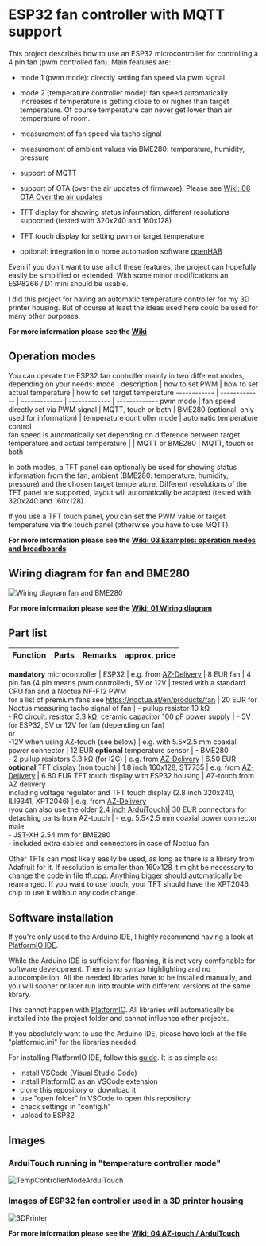 # ESP32 fan controller with MQTT support
This project describes how to use an ESP32 microcontroller for controlling a 4 pin fan (pwm controlled fan). Main features are:
* mode 1 (pwm mode): directly setting fan speed via pwm signal
* mode 2 (temperature controller mode): fan speed automatically increases if temperature is getting close to or higher than target temperature. Of course temperature can never get lower than air temperature of room.
* measurement of fan speed via tacho signal
* measurement of ambient values via BME280: temperature, humidity, pressure
* support of MQTT
* support of OTA (over the air updates of firmware). Please see <a href="https://github.com/KlausMu/esp32-fan-controller/wiki/06-OTA---Over-the-air-updates">Wiki: 06 OTA Over the air updates</a>

* TFT display for showing status information, different resolutions supported (tested with 320x240 and 160x128)
* TFT touch display for setting pwm or target temperature
* optional: integration into home automation software <a href="https://www.openhab.org/">openHAB</a>

Even if you don't want to use all of these features, the project can hopefully easily be simplified or extended. With some minor modifications an ESP8266 / D1 mini should be usable.

I did this project for having an automatic temperature controller for my 3D printer housing. But of course at least the ideas used here could be used for many other purposes.

<b>For more information please see the <a href="https://github.com/KlausMu/esp32-fan-controller/wiki">Wiki</a></b>

## Operation modes
You can operate the ESP32 fan controller mainly in two different modes, depending on your needs:
mode | description | how to set PWM | how to set actual temperature | how to set target temperature
------------ | ------------- | ------------- | ------------- | -------------
pwm mode | fan speed directly set via PWM signal | MQTT, touch or both | BME280 (optional, only used for information) |
temperature controller mode | automatic temperature control<br>fan speed is automatically set depending on difference between target temperature and actual temperature | | MQTT or BME280 | MQTT, touch or both

In both modes, a TFT panel can optionally be used for showing status information from the fan, ambient (BME280: temperature, humidity, pressure) and the chosen target temperature. Different resolutions of the TFT panel are supported, layout will automatically be adapted (tested with 320x240 and 160x128).

If you use a TFT touch panel, you can set the PWM value or target temperature via the touch panel (otherwise you have to use MQTT).

<b>For more information please see the <a href="https://github.com/KlausMu/esp32-fan-controller/wiki/03-Examples:-operation-modes-and-breadboards">Wiki: 03 Examples: operation modes and breadboards</a></b>

## Wiring diagram for fan and BME280
![Wiring diagram fan and BME280](https://github.com/KlausMu/esp32-fan-controller/wiki/images/fritzingESP32_BME280_fan.png)

<b>For more information please see the <a href="https://github.com/KlausMu/esp32-fan-controller/wiki/01-Wiring-diagram">Wiki: 01 Wiring diagram</a></b>

## Part list
Function | Parts | Remarks | approx. price
------------ | ------------- | ------------- | -------------
<b>mandatory</b>
microcontroller | ESP32 | e.g. from  <a href="https://www.az-delivery.de/en/products/esp32-developmentboard">AZ-Delivery</a> | 8 EUR
fan | 4 pin fan (4 pin means pwm controlled), 5V or 12V | tested with a standard CPU fan and a Noctua NF-F12 PWM<br>for a list of premium fans see https://noctua.at/en/products/fan | 20 EUR for Noctua
measuring tacho signal of fan | - pullup resistor 10 k&#8486;<br>- RC circuit: resistor 3.3 k&#8486;; ceramic capacitor 100 pF
power supply | - 5V for ESP32, 5V or 12V for fan (depending on fan)<br>or<br>-12V when using AZ-touch (see below) | e.g. with 5.5×2.5 mm coaxial power connector | 12 EUR
<b>optional</b>
temperature sensor | - BME280<br>- 2 pullup resistors 3.3 k&#8486; (for I2C) | e.g. from  <a href="https://az-delivery.de/en/products/gy-bme280">AZ-Delivery</a> | 6.50 EUR
<b>optional</b>
TFT display (non touch) | 1.8 inch 160x128, ST7735 | e.g. from  <a href="https://www.az-delivery.de/en/products/1-8-zoll-spi-tft-display">AZ-Delivery</a> | 6.80 EUR
TFT touch display with ESP32 housing | AZ-touch from AZ delivery<br>including voltage regulator and TFT touch display (2.8 inch 320x240, ILI9341, XPT2046) | e.g. from  <a href="https://www.az-delivery.de/en/products/az-touch-wandgehauseset-mit-2-8-zoll-touchscreen-fur-esp8266-und-esp32">AZ-Delivery</a> <br>(you can also use the older <a href="https://www.az-delivery.de/en/products/az-touch-wandgehauseset-mit-touchscreen-fur-esp8266-und-esp32">2.4 inch ArduiTouch</a>)| 30 EUR
connectors for detaching parts from AZ-touch | - e.g. 5.5×2.5 mm coaxial power connector male<br>- JST-XH 2.54 mm for BME280<br>- included extra cables and connectors in case of Noctua fan

Other TFTs can most likely easily be used, as long as there is a library from Adafruit for it. If resolution is smaller than 160x128 it might be necessary to change the code in file tft.cpp. Anything bigger should automatically be rearranged. If you want to use touch, your TFT should have the XPT2046 chip to use it without any code change.

## Software installation
If you're only used to the Arduino IDE, I highly recommend having a look at <a href="https://platformio.org/">PlatformIO IDE</a>.

While the Arduino IDE is sufficient for flashing, it is not very comfortable for software development. There is no syntax highlighting and no autocompletion. All the needed libraries have to be installed manually, and you will sooner or later run into trouble with different versions of the same library.

This cannot happen with <a href="https://platformio.org/">PlatformIO</a>. All libraries will automatically be installed into the project folder and cannot influence other projects.

If you absolutely want to use the Arduino IDE, please have look at the file "platformio.ini" for the libraries needed.

For installing PlatformIO IDE, follow this <a href="https://docs.platformio.org/en/latest/integration/ide/vscode.html#installation">guide</a>. It is as simple as:
* install VSCode (Visual Studio Code)
* install PlatformIO as an VSCode extension
* clone this repository or download it
* use "open folder" in VSCode to open this repository
* check settings in "config.h"
* upload to ESP32

## Images
### ArduiTouch running in "temperature controller mode"
![TempControllerModeArduiTouch](https://github.com/KlausMu/esp32-fan-controller/wiki/images/tempControllerModeArduiTouch.jpg)
### Images of ESP32 fan controller used in a 3D printer housing
<!--- [[images/overview_esp32.jpg \| width=600px]] -->
<!--- ![ArduiTouch](https://github.com/KlausMu/esp32-fan-controller/wiki/images/overview_esp32.jpg | width=600) doesn't work -->
![3DPrinter](https://github.com/KlausMu/esp32-fan-controller/wiki/images/3Dprinter.jpg)

<b>For more information please see the <a href="https://github.com/KlausMu/esp32-fan-controller/wiki/04-AZ%E2%80%90touch-or-ArduiTouch">Wiki: 04 AZ‐touch / ArduiTouch</a></b>
